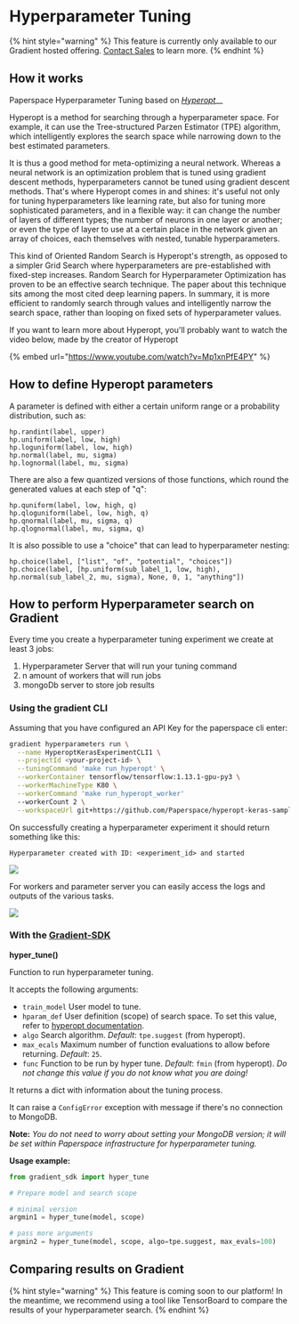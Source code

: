# Hyperparameter Tuning

{% hint style="warning" %}
This feature is currently only available to our Gradient hosted offering. [Contact Sales](https://info.paperspace.com/contact-sales) to learn more. 
{% endhint %}

## How it works

Paperspace Hyperparameter Tuning based on [_Hyperopt_](http://hyperopt.github.io/hyperopt/)\_\_

Hyperopt is a method for searching through a hyperparameter space. For example, it can use the Tree-structured Parzen Estimator \(TPE\) algorithm, which intelligently explores the search space while narrowing down to the best estimated parameters.

It is thus a good method for meta-optimizing a neural network. Whereas a neural network is an optimization problem that is tuned using gradient descent methods, hyperparameters cannot be tuned using gradient descent methods. That's where Hyperopt comes in and shines: it's useful not only for tuning hyperparameters like learning rate, but also for tuning more sophisticated parameters, and in a flexible way: it can change the number of layers of different types; the number of neurons in one layer or another; or even the type of layer to use at a certain place in the network given an array of choices, each themselves with nested, tunable hyperparameters.

This kind of Oriented Random Search is Hyperopt's strength, as opposed to a simpler Grid Search where hyperparameters are pre-established with fixed-step increases. Random Search for Hyperparameter Optimization has proven to be an effective search technique. The paper about this technique sits among the most cited deep learning papers. In summary, it is more efficient to randomly search through values and intelligently narrow the search space, rather than looping on fixed sets of hyperparameter values.

If you want to learn more about Hyperopt, you'll probably want to watch the video below, made by the creator of Hyperopt

{% embed url="https://www.youtube.com/watch?v=Mp1xnPfE4PY" %}

## How to define Hyperopt parameters

A parameter is defined with either a certain uniform range or a probability distribution, such as:

```text
hp.randint(label, upper)
hp.uniform(label, low, high)
hp.loguniform(label, low, high)
hp.normal(label, mu, sigma)
hp.lognormal(label, mu, sigma)
```

There are also a few quantized versions of those functions, which round the generated values at each step of "q":

```text
hp.quniform(label, low, high, q)
hp.qloguniform(label, low, high, q)
hp.qnormal(label, mu, sigma, q)
hp.qlognormal(label, mu, sigma, q)
```

It is also possible to use a "choice" that can lead to hyperparameter nesting:

```text
hp.choice(label, ["list", "of", "potential", "choices"])
hp.choice(label, [hp.uniform(sub_label_1, low, high), hp.normal(sub_label_2, mu, sigma), None, 0, 1, "anything"])
```

## How to perform Hyperparameter search on Gradient

Every time you create a hyperparameter tuning experiment we create at least 3 jobs:

1. Hyperparameter Server that will run your tuning command
2. n amount of workers that will run jobs
3. mongoDb server to store job results

### Using the gradient CLI

Assuming that you have configured an API Key for the paperspace cli enter:

```bash
gradient hyperparameters run \
  --name HyperoptKerasExperimentCLI1 \
  --projectId <your-project-id> \
  --tuningCommand 'make run_hyperopt' \
  --workerContainer tensorflow/tensorflow:1.13.1-gpu-py3 \
  --workerMachineType K80 \
  --workerCommand 'make run_hyperopt_worker' 
  --workerCount 2 \
  --workspaceUrl git+https://github.com/Paperspace/hyperopt-keras-sample
```

On successfully creating a hyperparameter experiment it should return something like this:

```text
Hyperparameter created with ID: <experiment_id> and started
```

![](../.gitbook/assets/screenshot-2019-06-06-at-15.45.04.png)

For workers and parameter server you can easily access the logs and outputs of the various tasks. 

![](../.gitbook/assets/screenshot-2019-06-06-at-15.47.42.png)

### 

### With the [Gradient-SDK](https://github.com/Paperspace/gradient-sdk)

**hyper\_tune\(\)**

Function to run hyperparameter tuning.

It accepts the following arguments:

* `train_model` User model to tune.
* `hparam_def` User definition \(scope\) of search space. To set this value, refer to [hyperopt documentation](https://github.com/hyperopt/hyperopt).
* `algo` Search algorithm. _Default_: `tpe.suggest` \(from hyperopt\).
* `max_ecals` Maximum number of function evaluations to allow before returning. _Default_: `25`.
* `func` Function to be run by hyper tune. _Default_: `fmin` \(from hyperopt\). _Do not change this value if you do not know what you are doing!_

It returns a dict with information about the tuning process.

It can raise a `ConfigError` exception with message if there's no connection to MongoDB.

**Note:** _You do not need to worry about setting your MongoDB version; it will be set within Paperspace infrastructure for hyperparameter tuning._

**Usage example:**

```python
from gradient_sdk import hyper_tune

# Prepare model and search scope

# minimal version
argmin1 = hyper_tune(model, scope)

# pass more arguments
argmin2 = hyper_tune(model, scope, algo=tpe.suggest, max_evals=100)
```

## Comparing results on Gradient

{% hint style="warning" %}
This feature is coming soon to our platform!  In the meantime, we recommend using a tool like TensorBoard to compare the results of your hyperparameter search.
{% endhint %}

